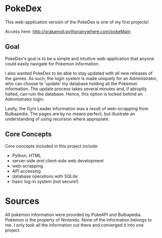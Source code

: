 # PokeDex
This web-application version of the PokeDex is one of my first projects! 

Access here: http://grakamoli.pythonanywhere.com/pokeMain

## Goal
PokeDex's goal is to be a simple and intuitive web-application that anyone could easily navigate for Pokemon information. 

I also wanted PokeDex to be able to stay updated with all new releases of the games. As such, the login system is made uniquely for an Administrator, who can choose to 'update' my database holding all the Pokemon information. The update process takes several minutes and, if abruptly halted, can ruin the database. Hence, this option is locked behind an Administrator login.

Lastly, the Gym Leader information was a result of web-scrapping from Bulbapedia. The pages are by no means perfect, but illustrate an understanding of using recursion where appropiate.

## Core Concepts
Core concepts included in this project include:
- Python, HTML
- server-side _and_ client-side web development
- web-scrapping
- API accessing
- database operations with SQLite
- basic log-in system (not secure!)

# Sources
All pokemon information were provided by PokeAPI and Bulbapedia. Pokemon is the property of Nintendo. None of the information belongs to me. I only took all the information out there and converged it into one project. 

